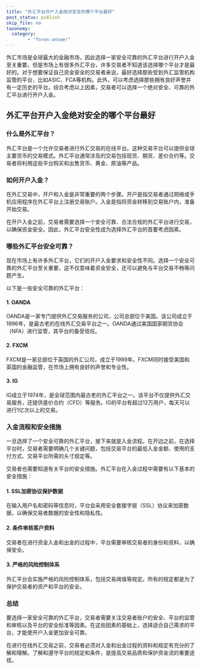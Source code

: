 ```yaml
---
title: "外汇平台开户入金绝对安全的哪个平台最好"
post_status: publish
skip_file: no
taxonomy:
  category:
        - "forex-answer"
---
```


外汇市场是全球最大的金融市场，因此选择一家安全可靠的外汇平台进行开户入金至关重要。但是市场上有很多外汇平台，许多交易者不知道该选择哪个平台才是最好的。对于想要保证自己资金安全的交易者来说，最好选择那些受到外汇监管机构监管的平台，比如ASIC、FCA等机构。此外，可以考虑选择那些拥有良好声誉并有一定历史的平台。综合考虑以上因素，交易者可以选择一个绝对安全、可靠的外汇平台进行开户入金。

## 外汇平台开户入金绝对安全的哪个平台最好

### 什么是外汇平台？

外汇平台是一个允许交易者进行外汇交易的在线平台。这种交易平台可以提供全球主要货币的交易模式。外汇平台通常涉及的交易包括现货、期货、差价合约等。交易者将利用这些平台购买和出售货币、黄金、原油等产品。

### 如何开户入金？

在外汇交易中，开户和入金是非常重要的两个步骤。开户是指交易者通过网络或手机应用程序在外汇平台上注册交易账户。入金是指将资金转移到交易账户内，准备开始交易。

在开户入金之前，交易者需要选择一个安全可靠、合法合规的外汇平台进行交易，以确保资金安全。因此，外汇平台安全性成为选择外汇平台的首要考虑因素。

### 哪些外汇平台安全可靠？

现在市场上有许多外汇平台，它们的开户入金要求和安全性不同。选择一个安全可靠的外汇平台至关重要，这不仅意味着资金安全，还可以避免与平台交易不畅等问题产生。

以下是一些安全可靠的外汇平台：

#### 1. OANDA

OANDA是一家专门提供外汇交易服务的公司，公司总部位于美国。该公司成立于1996年，是最古老的在线外汇交易平台之一。OANDA通过美国国家期货协会（NFA）进行监管，其平台的备受信任。

#### 2. FXCM

FXCM是一家总部位于英国的外汇公司，成立于1999年。FXCM同时接受美国和英国的金融监管，在市场上拥有良好的声誉和专业性。

#### 3. IG

IG成立于1974年，是全球范围内最古老的外汇平台之一。该平台不仅提供外汇交易服务，还提供差价合约（CFD）等服务。IG的平台有超过12万用户，每天可以进行1亿次以上的交易。

### 入金流程和安全措施

一旦选择了一个安全可靠的外汇平台，接下来就是入金流程。在开边之前，在选择平台时，交易者需要明确几个关键问题，包括交易平台的最低入金金额、使用的支付方式、交易平台所需的头寸规定等。

交易者也需要知道有关平台的安全措施。外汇平台在入金过程中需要有以下基本的安全措施：

#### 1. SSL加密协议保护数据

在输入用户名和密码等信息时，平台会采用安全套接字层（SSL）协议来加密数据，以确保交易者数据的安全性和隐私性。

#### 2. 条件审核客户资料

交易者在进行资金入金和出金的过程中，平台需要审核交易者的身份和资料，以确保安全。

#### 3. 严格的风险控制体系

外汇平台会实施严格的风险控制体系，包括交易阈值等规定。所有的规定都是为了保护交易者的资产和平台的安全。

### 总结

要选择一家安全可靠的外汇平台，交易者需要关注交易者账户的安全、平台的监管和审核以及平台的安全标准等因素。在这些因素的基础上，选择适合自己需求的平台，才能使开户入金更加安全可靠。

在进行在线外汇交易之前，交易者必须对入金和出金过程的资料和规定有充分的了解和理解。了解和遵守平台的规定和条件，是提高交易品质和保护资金流的重要途径。


